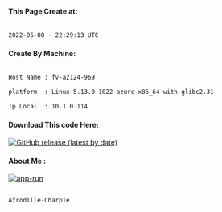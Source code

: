 
   
#### This Page Create at:

```bash

2022-05-08 - 22:29:13 UTC

```

#### Create By Machine:

```bash

Host Name : fv-az124-969

platform  : Linux-5.13.0-1022-azure-x86_64-with-glibc2.31

Ip Local  : 10.1.0.114

```
#### Download This code Here:

[![GitHub release (latest by date)](https://img.shields.io/github/v/release/Afrodille-Charpie/App-Run-1?style=for-the-badge&label=Download)](https://github.com/Afrodille-Charpie/App-Run-1/releases) 

</p> 

#### About Me :

[![app-run](https://github.com/Afrodille-Charpie/App-Run-1/actions/workflows/app-run.yml/badge.svg)](https://github.com/Afrodille-Charpie/App-Run-1/actions/workflows/app-run.yml)

```bash

Afrodille-Charpie

```

